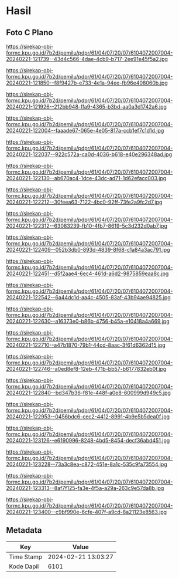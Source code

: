 # Hasil

## Foto C Plano

https://sirekap-obj-formc.kpu.go.id/7b2d/pemilu/pdpr/61/04/07/20/07/6104072007004-20240221-121739--43d4c566-4dae-4cb9-b717-2ee91e45f5a2.jpg

https://sirekap-obj-formc.kpu.go.id/7b2d/pemilu/pdpr/61/04/07/20/07/6104072007004-20240221-121850--f8f9427b-e733-4e1a-94ee-fb96e408060b.jpg

https://sirekap-obj-formc.kpu.go.id/7b2d/pemilu/pdpr/61/04/07/20/07/6104072007004-20240221-121926--212bb948-ffa9-4365-b3bd-aa0a3d1742a6.jpg

https://sirekap-obj-formc.kpu.go.id/7b2d/pemilu/pdpr/61/04/07/20/07/6104072007004-20240221-122004--faaade67-065e-4e05-817a-ccb1ef7c1d1d.jpg

https://sirekap-obj-formc.kpu.go.id/7b2d/pemilu/pdpr/61/04/07/20/07/6104072007004-20240221-122037--922c572a-ca0d-4036-b618-e40e296348ad.jpg

https://sirekap-obj-formc.kpu.go.id/7b2d/pemilu/pdpr/61/04/07/20/07/6104072007004-20240221-122130--ab670ac4-1dce-43dc-ad71-1d62efacc003.jpg

https://sirekap-obj-formc.kpu.go.id/7b2d/pemilu/pdpr/61/04/07/20/07/6104072007004-20240221-122212--30feea63-7122-4bc0-92ff-73fe2a9fc2d7.jpg

https://sirekap-obj-formc.kpu.go.id/7b2d/pemilu/pdpr/61/04/07/20/07/6104072007004-20240221-122312--63083239-fb10-4fb7-8619-5c3d232d0ab7.jpg

https://sirekap-obj-formc.kpu.go.id/7b2d/pemilu/pdpr/61/04/07/20/07/6104072007004-20240221-122409--052b3db0-893d-4839-8f68-c1a84a3ac791.jpg

https://sirekap-obj-formc.kpu.go.id/7b2d/pemilu/pdpr/61/04/07/20/07/6104072007004-20240221-122451--d5f2aae4-6ec4-461d-a6d2-9875859eaa8c.jpg

https://sirekap-obj-formc.kpu.go.id/7b2d/pemilu/pdpr/61/04/07/20/07/6104072007004-20240221-122542--6a44dc1d-aa4c-4505-83af-43b94ae94825.jpg

https://sirekap-obj-formc.kpu.go.id/7b2d/pemilu/pdpr/61/04/07/20/07/6104072007004-20240221-122630--a16373e0-b86b-4756-b45a-e10418a4a669.jpg

https://sirekap-obj-formc.kpu.go.id/7b2d/pemilu/pdpr/61/04/07/20/07/6104072007004-20240221-122710--a47b1870-79b1-44cd-8aac-3f61d6362d15.jpg

https://sirekap-obj-formc.kpu.go.id/7b2d/pemilu/pdpr/61/04/07/20/07/6104072007004-20240221-122746--a0ed8ef8-12eb-471b-bb57-b6177832eb0f.jpg

https://sirekap-obj-formc.kpu.go.id/7b2d/pemilu/pdpr/61/04/07/20/07/6104072007004-20240221-122840--bd347b36-f81e-448f-a0e8-600999d949c5.jpg

https://sirekap-obj-formc.kpu.go.id/7b2d/pemilu/pdpr/61/04/07/20/07/6104072007004-20240221-122953--0456bdc6-cec2-4412-8991-4b9e5b5dea0f.jpg

https://sirekap-obj-formc.kpu.go.id/7b2d/pemilu/pdpr/61/04/07/20/07/6104072007004-20240221-123126--e6190996-8248-4bd5-8454-decf36abd451.jpg

https://sirekap-obj-formc.kpu.go.id/7b2d/pemilu/pdpr/61/04/07/20/07/6104072007004-20240221-123228--73a3c8ea-c872-451e-8a1c-535c9fa73554.jpg

https://sirekap-obj-formc.kpu.go.id/7b2d/pemilu/pdpr/61/04/07/20/07/6104072007004-20240221-123313--8af7f125-fa3e-4f5a-a29a-263c9e57da8b.jpg

https://sirekap-obj-formc.kpu.go.id/7b2d/pemilu/pdpr/61/04/07/20/07/6104072007004-20240221-123400--c9bf990e-6cfe-407f-a9cd-8a21123e8563.jpg


## Metadata

| Key        | Value               |
| ---------- | ------------------- |
| Time Stamp | 2024-02-21 13:03:27 |
| Kode Dapil | 6101                |




